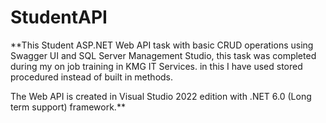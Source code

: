 # StudentAPI
**This Student ASP.NET Web API task with basic CRUD operations using Swagger UI and SQL Server Management Studio, this task was completed during my on job training in KMG IT Services. in this I have used stored procedured instead of built in methods.

The Web API is created in Visual Studio 2022 edition with .NET 6.0 (Long term support) framework.**

